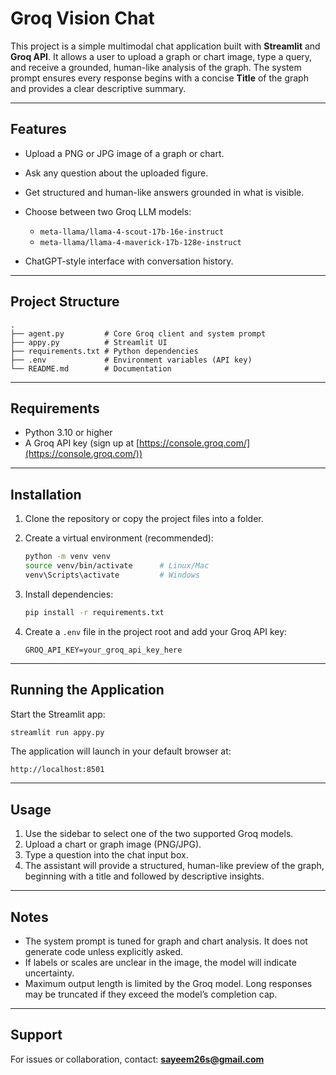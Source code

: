 # Groq Vision Chat

This project is a simple multimodal chat application built with **Streamlit** and **Groq API**.
It allows a user to upload a graph or chart image, type a query, and receive a grounded, human-like analysis of the graph.
The system prompt ensures every response begins with a concise **Title** of the graph and provides a clear descriptive summary.

---

## Features

* Upload a PNG or JPG image of a graph or chart.
* Ask any question about the uploaded figure.
* Get structured and human-like answers grounded in what is visible.
* Choose between two Groq LLM models:

  * `meta-llama/llama-4-scout-17b-16e-instruct`
  * `meta-llama/llama-4-maverick-17b-128e-instruct`
* ChatGPT-style interface with conversation history.

---

## Project Structure

```
.
├── agent.py         # Core Groq client and system prompt
├── appy.py          # Streamlit UI
├── requirements.txt # Python dependencies
├── .env             # Environment variables (API key)
└── README.md        # Documentation
```

---

## Requirements

* Python 3.10 or higher
* A Groq API key (sign up at [https://console.groq.com/](https://console.groq.com/))

---

## Installation

1. Clone the repository or copy the project files into a folder.

2. Create a virtual environment (recommended):

   ```bash
   python -m venv venv
   source venv/bin/activate      # Linux/Mac
   venv\Scripts\activate         # Windows
   ```

3. Install dependencies:

   ```bash
   pip install -r requirements.txt
   ```

4. Create a `.env` file in the project root and add your Groq API key:

   ```
   GROQ_API_KEY=your_groq_api_key_here
   ```

---

## Running the Application

Start the Streamlit app:

```bash
streamlit run appy.py
```

The application will launch in your default browser at:

```
http://localhost:8501
```

---

## Usage

1. Use the sidebar to select one of the two supported Groq models.
2. Upload a chart or graph image (PNG/JPG).
3. Type a question into the chat input box.
4. The assistant will provide a structured, human-like preview of the graph, beginning with a title and followed by descriptive insights.

---

## Notes

* The system prompt is tuned for graph and chart analysis. It does not generate code unless explicitly asked.
* If labels or scales are unclear in the image, the model will indicate uncertainty.
* Maximum output length is limited by the Groq model. Long responses may be truncated if they exceed the model’s completion cap.

---

## Support

For issues or collaboration, contact:
**[sayeem26s@gmail.com](mailto:sayeem26s@gmail.com)**

